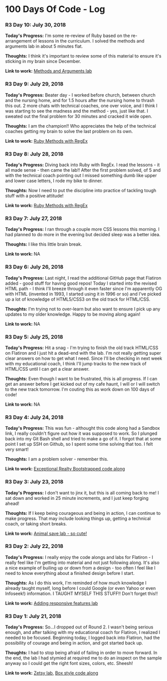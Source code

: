 # 100 Days Of Code - Log

### R3 Day 10: July 30, 2018

**Today's Progress:** I'm some re-review of Ruby based on the re-arrangement of lessons in the curriculum. I solved the methods and arguments lab in about 5 minutes flat.

**Thoughts:** I think it's important to review some of this material to ensure it's sticking in my brain since December.

**Link to work:** [Methods and Arguments lab](https://github.com/learn-co-students/method-arguments-lab-v-000)

### R3 Day 9: July 29, 2018

**Today's Progress:** Beater day - I worked before church, between church and the nursing home, and for 1.5 hours after the nursing home to thrash this out. 2 more chats with technical coaches, one over voice, and I think I was starting to see the madness and the method - yes, just like that. I sweated out the final problem for 30 minutes and cracked it wide open.

**Thoughts:** I am the champion!! Who appreciates the help of the technical coaches getting my brain to solve the last problem on its own.

**Link to work:** [Ruby Methods with RegEx](https://github.com/learn-co-students/regex-lab-v-000)

### R3 Day 8: July 28, 2018

**Today's Progress:** Diving back into Ruby with RegEx. I read the lessons - it all made sense - then came the lab!! After the first problem solved, of 5 and with the technical coach pointing out I missed something dumb like upper and lower case letters, I rode my bike to dinner.

**Thoughts:** Now I need to put the discipline into practice of tackling tough stuff with a positive attitude!

**Link to work:** [Ruby Methods with RegEx](https://github.com/learn-co-students/regex-lab-v-000)

### R3 Day 7: July 27, 2018

**Today's Progress:** I ran through a couple more CSS lessons this morning. I had planned to do more in the evening but decided sleep was a better idea.

**Thoughts:** I like this little brain break.

**Link to work:** NA

### R3 Day 6: July 26, 2018

**Today's Progress:** Last night, I read the additional GitHub page that Flatiron added - good stuff for having good repos! Today I started into the revised HTML path - I think I'll breeze through it even faster since I'm apparently OG with HTML (invented in 1993, I started using it in 1996 or so) and I've picked up a lot of knowledge of HTML5/CSS3 on the old track for HTML/CSS.

**Thoughts:** I'm trying not to over-learn but also want to ensure I pick up any updates to my older knowledge. Happy to be moving along again!

**Link to work:** NA

### R3 Day 5: July 25, 2018

**Today's Progress:** Hit a snag - I'm trying to finish the old track HTML/CSS on Flatiron and I just hit a dead-end with the lab. I'm not really getting super clear answers on how to get what I need. Since I'll be checking in next week with my educational coach, I think I'll jump tracks to the new track of HTML/CSS until I can get a clear answer.

**Thoughts:** Even though I want to be frustrated, this is all progress. If I can get an answer before I get kicked out of my cafe haunt, I will or I will switch to the new track tomorrow. I'm couting this as work down on 100 days of code!

**Link to work:** NA

### R3 Day 4: July 24, 2018

**Today's Progress:** This was fun - althought this code along had a Sandbox link, I really couldn't figure out how it was supposed to work. So I plunged back into my Git Bash shell and tried to make a go of it. I forgot that at some point I set up SSH on Github, so I spent some time solving that too. I felt very smart!

**Thoughts:** I am a problem solver - remember this.

**Link to work:** [Exceptional Realty Bootstrapped code along](https://github.com/kristenkinnearohlmann/exceptional-realty-bootstrapped)

### R3 Day 3: July 23, 2018

**Today's Progress:** I don't want to jinx it, but this is all coming back to me! I sat down and worked in 25 minute increments, and I just keep forging ahead!

**Thoughts:** If I keep being courageous and being in action, I can continue to make progress. That may include looking things up, getting a technical coach, or taking short breaks.

**Link to work:** [Animal save lab - so cute!](https://github.com/kristenkinnearohlmann/animal-save-v-000)

### R3 Day 2: July 22, 2018

**Today's Progress:** I really enjoy the code alongs and labs for Flatiron - I really feel like I'm getting into material and not just following along. It's also a nice example of builing up or down from a design - too often I feel like I need to know everything about a finished design before I start.

**Thoughts:** As I do this work, I'm reminded of how much knowledge I already taught myself, long before I could Google (or even Yahoo or even Infoseek!) information. I TAUGHT MYSELF THIS STUFF!! Don't forget this!!

**Link to work:** [Adding responsive features lab](https://github.com/kristenkinnearohlmann/adding-responsive-features-v-000)

### R3 Day 1: July 21, 2018

**Today's Progress:** So...I dropped out of Round 2. I wasn't being serious enough, and after talking with my educational coach for Flatiron, I realized I needed to be focused. Beginning today, I logged back into Flatiron, had the possibility of courage and being in action, and got started back up.

**Thoughts:** I had to stop being afraid of failing in order to move forward. In the end, the lab I had stymied at required me to do an inspect on the sample anyway so I could get the right font sizes, colors, etc. Sheesh!

**Link to work:** [Zetsy lab](https://github.com/kristenkinnearohlmann/hs-zhw-shoes-layout-v-000), [Box style code along](https://github.com/kristenkinnearohlmann/box-style-codealong-v-000)
